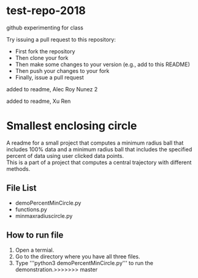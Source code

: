 # test-repo-2018
github experimenting for class

Try issuing a pull request to this repository:

* First fork the repository
* Then clone your fork
* Then make some changes to your version (e.g., add to this README)
* Then push your changes to your fork
* Finally, issue a pull request

added to readme, Alec
Roy Nunez 2

added to readme, Xu Ren


# Smallest enclosing circle

A readme for a small project that computes a minimum radius ball that includes 100% data and a minimum radius ball that includes the specified percent of data using user clicked data points.  
This is a part of a project that computes a central trajectory with different methods.

## File List
* demoPercentMinCircle.py
* functions.py
* minmaxradiuscircle.py

## How to run file
1. Open a termial.
2. Go to the directory where you have all three files.
3. Type '''python3 demoPercentMinCircle.py''' to run the demonstration.>>>>>>> master
